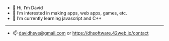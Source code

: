 - 👋 Hi, I’m David
- 👀 I’m interested in making apps, web apps, games, etc.
- 🌱 I’m currently learning javascript and C++

---------------------------------------------

- 📫 davidhsve@gmail.com or https://dhsoftware.42web.io/contact

<!---
DHsoftw/DHsoftw is a ✨ special ✨ repository because its `README.md` (this file) appears on your GitHub profile.
You can click the Preview link to take a look at your changes.
--->
